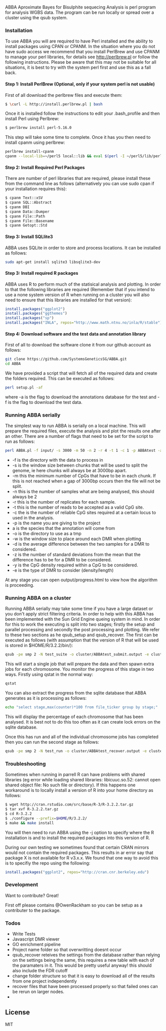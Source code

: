  ABBA
Aproximate Bayes for Bisulphite sequecing Analysis is perl program for analysis WGBS data. The program can be run locally or spread over a cluster using the qsub system. 

### Installation
To use ABBA you will are required to have Perl installed and the ability to install packages using CPAN or CPANM. In the situation where you do not have sudo access we recommend that you install PerlBrew and use CPANM to manage your perl libraries, for details see <http://perlbrew.pl> or follow the following instructions. Please be aware that this may not be suitable for all situations, it is best to try with the system perl first and use this as a fall back.
#### Step 1: Install PerlBrew (Optional, only if your system perl is not usable)
First of all download the perlbrew files and execute them:
```sh
$ \curl -L http://install.perlbrew.pl | bash
```
Once it is installed follow the instructions to edit your .bash_profile and then install Perl using Perlbrew:

```sh
$ perlbrew install perl-5.16.0
```
This step will take some time to complete. Once it has you then need to install cpanm using perlbrew:

```sh
perlbrew install-cpanm
cpanm --local-lib=~/perl5 local::lib && eval $(perl -I ~/perl5/lib/perl5/ -Mlocal::lib)
```
#### Step 2: Install Required Perl Packages
There are number of perl libraries that are required, please install these from the command line as follows (alternatively you can use sudo cpan if your installation requires this):
```sh
$ cpanm Text::xSV
$ cpanm SQL::Abstract
$ cpanm DBI
$ cpanm Data::Dumper
$ cpanm File::Path
$ cpanm File::Basename
$ cpanm Getopt::Std
```

#### Step 3: Install SQLlite3
ABBA uses SQLite in order to store and process locations. It can be installed as follows:
```sh
sudo apt-get install sqlite3 libsqlite3-dev
```
#### Step 3: Install required R packages
ABBA uses R to perform much of the statisical analysis and plotting.  In order to that the following libraries are required (Remember that if you intend to use a none system version of R when running on a cluster you will also need to ensure that this libraries are installed for that version):
```R
install.packages("ggplot2")
install.packages("ggthemes")
install.packages("sp")
install.packages("INLA", repos="http://www.math.ntnu.no/inla/R/stable")
```

#### Step 4: Download software and the test data and annotation library
First of all to download the software clone it from our github account as follows:
```sh
git clone https://github.com/SystemsGeneticsSG/ABBA.git
cd ABBA
```
We have provided a script that will fetch all of the required data and create the folders required. This can be executed as follows:

```sh
perl setup.pl -af
```
where -a is the flag to download the annotations database for the test and -f is the flag to download the test data.


### Running ABBA serially
The simplest way to run ABBA is serially on a local machine. This will prepare the required files, execute the analysis and plot the results one after an other. There are a number of flags that need to be set for the script to run as follows:

```sh
perl ABBA.pl -f input/ -s 3000 -m 50 -n 2 -r 4 -t 1 -c 1 -p ABBAtest -a rn4 -o tmp -w 0 -d 0 -z 0 -y 0 -e length
```
- -f is the directory with the data to process in
- -s is the window size between chunks that will be used to split the genome, ie here chunks will always be at 3000bp apart.
- -m this the minimum number of CpGs that have to be in each chunk. If this is not reached when a gap of 3000bp occurs then the file will not be split.
- -n this is the number of samples what are being analysed, this should always be 2
- -r this is the number of replicates for each sample.
- -t this is the number of reads to be accepted as a valid CpG site.
- -c the is the number of reliable CpG sites required at a certain locus to used in the analysis.
- -p is the name you are giving to the project
- a is the species that the annotation will come from
- -o is the directory to use as a tmp
- -w is the window size to place around each DMR when plotting
- -d is the average difference between the two samples for a DMR to considered.
- -z is the number of standard deviations from the mean that the difference has to be for a DMR to be considered.
- -y is the CpG density required within a CpG to be considered.
- -e is the type of DMR to consider (density/length)

At any stage you can open output/progress.html to view how the algorithm is proceeding.

### Running ABBA on a cluster
Running ABBA serially may take some time if you have a large dataset or you don't apply strict filtering criteria. In order to help with this ABBA has been implemented with the Sun Grid Engine queing system in mind. In order for this to work the executing is split into two stages; firstly the setup and parallel processing and secondly the post processing and plotting. We refer to these two sections as he qsub_setup and qsub_recover. The first can be executed as follows (with assumption that the version of R that will be used is stored in $HOME/R/3.2.2/bin/):
```sh
qsub -pe smp 2 -N test_suite -o cluster/ABBAtest_submit.output -e cluster/ABBAtest_submit.error perl ABBA.pl -f input/ -s 3000 -m 50 -n 2 -r 4 -t 1 -c 1 -p ABBAtest -a rn4 -o tmp/ -w 0 -d 0 -z 0 -y 0 -e length -i qsub_setup -b ./ -j $HOME/R/3.2.2/bin/
```
This will start a single job that will prepare the data and then spawn extra jobs for each chromosome. You monitor the progress of this stage in two ways. Firstly using qstat in the normal way:

```sh
qstat
```
You can also extract the progress from the sqlite database that ABBA generates as it is processing as follows:

```sh
echo "select stage,max(counter)*100 from file_ticker group by stage;" | sqlite3 dbs/YOURPROJECTNAME.sqlite
```
This will display the percentage of each chromosome that has been analysed. It is best not to do this too often as it can create lock errors on the sqlite database.

Once this has run and all of the individual chromosome jobs has completed then you can run the second stage as follows:

```sh
qsub -pe smp 2 -N test_run -o cluster/ABBAtest_recover.output -e cluster/ABBAtest_recover.error perl ABBA.pl -f input/ -s 3000 -m 50 -n 2 -r 4 -t 1 -c 1 -p ABBAtest -a rn4 -o tmp/ -w 0 -d 0 -z 0 -y 0 -e length -i qsub_recover -b ./ -j /home/gmsojlr/R/3.2.2/bin/
```

### Troubleshooting
Sometimes when running in parrell R can have problems with shared libraries (eg  error while loading shared libraries: libicuuc.so.52: cannot open shared object file: No such file or directory). If this happens one workaround is to locally install a version of R into your home directory as follows:
```sh
$ wget http://cran.rstudio.com/src/base/R-3/R-3.2.2.tar.gz
$ tar xvf R-3.2.2.tar.gz
$ cd R-3.2.2
$ ./configure --prefix=$HOME/R/3.2.2/
$ make && make install
```
You will then need to run ABBA using the -j option to specify where the R installation is and to install the required packages into this version of R.

During our own testing we sometimes found that certain CRAN mirrors would not contain the required packages. This results in ar error say that package X is not available for R v3.x.x. We found that one way to avoid this is to specifiy the repo using the following:
```R
install.packages("ggplot2", repos="http://cran.cnr.berkeley.edu")
```

### Development

Want to contribute? Great!

First off please contains @OwenRackham so you can be setup as a contributer to the package.

### Todos

 - Write Tests
 - Javascript DMR viewer
 - GO enrichment pipeline
 - Project name folder so that overwritting doesnt occur
 - qsub_recover reteives the settings from the database rather than relying on the settings being the same, this requires a new table with each of the paramaters in it. This would be pretty useful anyway! this should also include the FDR cutoff
 - change folder structure so that it is easy to download all of the results from one project independently
 - recover files that have been processed properly so that failed ones can be rerun on larger nodes.
 - 
 

License
----

MIT

